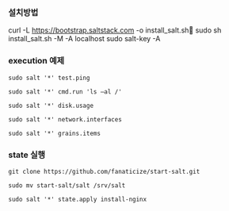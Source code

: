 ### 설치방법

curl -L https://bootstrap.saltstack.com -o install_salt.sh
sudo sh install_salt.sh -M -A localhost
sudo salt-key -A

### execution 예제
```shell
sudo salt '*' test.ping 

sudo salt '*' cmd.run 'ls –al /'

sudo salt '*' disk.usage

sudo salt '*' network.interfaces

sudo salt '*' grains.items
```

### state 실행
```shell
git clone https://github.com/fanaticize/start-salt.git

sudo mv start-salt/salt /srv/salt

sudo salt '*' state.apply install-nginx
```
